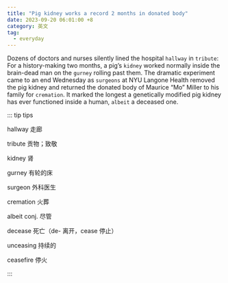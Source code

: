 ```yaml
---
title: "Pig kidney works a record 2 months in donated body"
date: 2023-09-20 06:01:00 +8
category: 英文
tag:
  - everyday
---
```


Dozens of doctors and nurses silently lined the hospital `hallway` in `tribute`: For a history-making two months, a pig’s `kidney` worked normally inside the brain-dead man on the `gurney` rolling past them. The dramatic experiment came to an end Wednesday as `surgeons` at NYU Langone Health removed the pig kidney and returned the donated body of Maurice “Mo” Miller to his family for `cremation`. It marked the longest a genetically modified pig kidney has ever functioned inside a human, `albeit` a deceased one.

::: tip tips

hallway 走廊

tribute 贡物；致敬

kidney 肾

gurney 有轮的床

surgeon 外科医生

cremation 火葬

albeit conj. 尽管

decease 死亡（de- 离开，cease 停止）

unceasing 持续的

ceasefire 停火

:::
